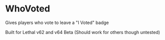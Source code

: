 # WhoVoted

Gives players who vote to leave a "I Voted" badge

Built for Lethal v62 and v64 Beta (Should work for others though untested)